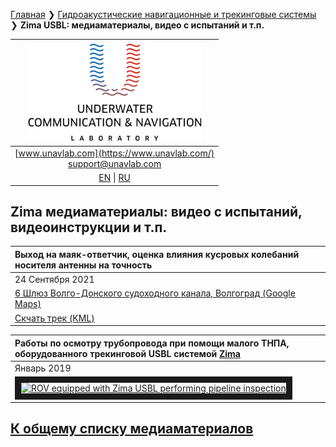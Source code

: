 [Главная](/README_RU) ❯ [Гидроакустические навигационные и трекинговые системы](/navigation_and_tracking_systems_ru) ❯ **Zima USBL: медиаматериалы, видео с испытаний и т.п.**

| ![logo](/documentation/sm_logo.png) |
| :---: |
| [www.unavlab.com](https://www.unavlab.com/) <br/> [support@unavlab.com](mailto:support@unavlab.com) |
| [EN](/documentation/EN/Zima/media) \| [RU](/documentation/RU/Zima/media) |

## Zima медиаматериалы: видео с испытаний, видеоинструкции и т.п.

| Выход на маяк-ответчик, оценка влияния кусровых колебаний носителя антенны на точность |
| :--- |
| 24 Сентября 2021 |
| [6 Шлюз Волго-Донского судоходного канала, Волгоград (Google Maps)](https://goo.gl/maps/rmktnCWcauE4HbcZ6) |
| [Скчать трек (KML)](/documentation/zima_29_SEP_2021.kml) |

| Работы по осмотру трубопровода при помощи малого ТНПА, оборудованного трекинговой USBL системой [Zima](/documentation/RU/Zima/Zima_DataBrief_ru.md) | 
| :--- |
| Январь 2019 |
| <a href="https://youtu.be/fy9CjD4cgak" target="_blank"><img src="http://img.youtube.com/vi/fy9CjD4cgak/0.jpg" alt="ROV equipped with Zima USBL performing pipeline inspection" width="240" height="180" border="10" /></a> |

## [К общему списку медиаматериалов](/../../media_videos_ru)
